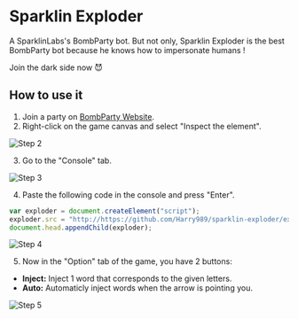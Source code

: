 Sparklin Exploder
=================
A SparklinLabs's BombParty bot.
But not only, Sparklin Exploder is the best BombParty bot because he knows how to impersonate humans !

Join the dark side now :smiling_imp:

How to use it
-------------
1. Join a party on [BombParty Website](http://bombparty.sparklinlabs.com/).
2. Right-click on the game canvas and select "Inspect the element".

  ![Step 2](https://monosnap.com/file/8w6eJGVjAem03XmtuvDysvaoNM7lqU.png)
  
3. Go to the "Console" tab.

  ![Step 3](https://monosnap.com/file/75vTU31XNI2EGIemfByS5Ve5oG7jg3.png)
  
4. Paste the following code in the console and press "Enter".
  ```javascript
var exploder = document.createElement("script");
exploder.src = "http://https://github.com/Harry989/sparklin-exploder/exploder.js";
document.head.appendChild(exploder);﻿
```
  ![Step 4](https://monosnap.com/file/UTGNLwe9RWPCStwCwJoKoG3ybNGV7L.png)
  
5. Now in the "Option" tab of the game, you have 2 buttons:
  - **Inject:** Inject 1 word that corresponds to the given letters.
  - **Auto:** Automaticly inject words when the arrow is pointing you.

  ![Step 5](https://monosnap.com/file/y93lIKvygJrXvpNLMaNwARSXpXIxX6.png)
